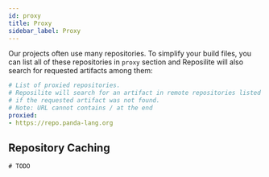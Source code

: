 ```yaml
---
id: proxy
title: Proxy
sidebar_label: Proxy
---
```


Our projects often use many repositories.
To simplify your build files, 
you can list all of these repositories in `proxy` section 
and Reposilite will also search for requested artifacts among them:

 ```yaml
# List of proxied repositories.
# Reposilite will search for an artifact in remote repositories listed below, 
# if the requested artifact was not found.
# Note: URL cannot contains / at the end
proxied:
 - https://repo.panda-lang.org
```

## Repository Caching
`# TODO`